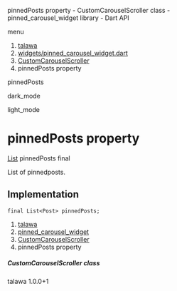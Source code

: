 




pinnedPosts property - CustomCarouselScroller class - pinned\_carousel\_widget library - Dart API







menu

1. [talawa](../../index.html)
2. [widgets/pinned\_carousel\_widget.dart](../../file-___home_harshil_Desktop_open-source_palisadoes_talawa_lib_widgets_pinned_carousel_widget/)
3. [CustomCarouselScroller](../../file-___home_harshil_Desktop_open-source_palisadoes_talawa_lib_widgets_pinned_carousel_widget/CustomCarouselScroller-class.html)
4. pinnedPosts property

pinnedPosts


dark\_mode

light\_mode




# pinnedPosts property


[List](https://api.flutter.dev/flutter/dart-core/List-class.html)
pinnedPosts
final

List of pinnedposts.


## Implementation

```
final List<Post> pinnedPosts;
```

 


1. [talawa](../../index.html)
2. [pinned\_carousel\_widget](../../file-___home_harshil_Desktop_open-source_palisadoes_talawa_lib_widgets_pinned_carousel_widget/)
3. [CustomCarouselScroller](../../file-___home_harshil_Desktop_open-source_palisadoes_talawa_lib_widgets_pinned_carousel_widget/CustomCarouselScroller-class.html)
4. pinnedPosts property

##### CustomCarouselScroller class





talawa
1.0.0+1






